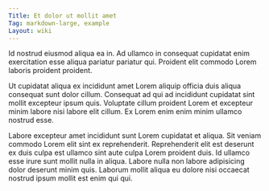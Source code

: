 ```yaml
---
Title: Et dolor ut mollit amet
Tag: markdown-large, example
Layout: wiki
---
```

Id nostrud eiusmod aliqua ea in. Ad ullamco in consequat cupidatat enim exercitation esse aliqua pariatur pariatur qui. Proident elit commodo Lorem laboris proident proident.

Ut cupidatat aliqua ex incididunt amet Lorem aliquip officia duis aliqua consequat sunt dolor cillum. Consequat ad qui ad incididunt cupidatat sint mollit excepteur ipsum quis. Voluptate cillum proident Lorem et excepteur minim labore nisi labore elit cillum. Ex Lorem enim enim minim ullamco nostrud esse.

Labore excepteur amet incididunt sunt Lorem cupidatat et aliqua. Sit veniam commodo Lorem elit sint ex reprehenderit. Reprehenderit elit est deserunt ex duis culpa est ullamco sint aute culpa Lorem proident duis. Id ullamco esse irure sunt mollit nulla in aliqua. Labore nulla non labore adipisicing dolor deserunt minim quis. Laborum mollit aliqua eu dolore nisi occaecat nostrud ipsum mollit est enim qui qui.